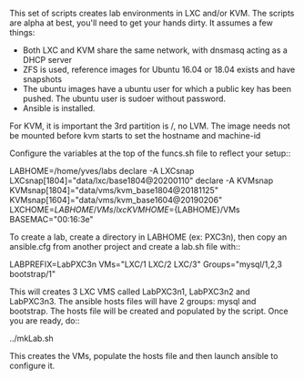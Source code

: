 This set of scripts creates lab environments in LXC and/or KVM. The scripts are alpha at best, you'll need to get your hands dirty.  It assumes a few things:

- Both LXC and KVM share the same network, with dnsmasq acting as a DHCP server
- ZFS is used, reference images for Ubuntu 16.04 or 18.04 exists and have snapshots
- The ubuntu images have a ubuntu user for which a public key has been pushed.  The ubuntu user is sudoer without password.
- Ansible is installed.

For KVM, it is important the 3rd partition is /, no LVM.  The image needs not be mounted before kvm starts to set the hostname and machine-id

Configure the variables at the top of the funcs.sh file to reflect your setup::

  LABHOME=/home/yves/labs
  declare -A LXCsnap
  LXCsnap[1804]="data/lxc/base1804@20200110"
  declare -A KVMsnap
  KVMsnap[1804]="data/vms/kvm_base1804@20181125"
  KVMsnap[1604]="data/vms/kvm_base1604@20190206"
  LXCHOME=${LABHOME}/VMs/lxc
  KVMHOME=${LABHOME}/VMs
  BASEMAC="00:16:3e"

To create a lab, create a directory in LABHOME (ex: PXC3n), then copy an ansible.cfg from another project and create a lab.sh file with::

  LABPREFIX=LabPXC3n
  VMs="LXC/1 LXC/2 LXC/3"
  Groups="mysql/1,2,3 bootstrap/1"

This will creates 3 LXC VMS called LabPXC3n1, LabPXC3n2 and LabPXC3n3. The ansible hosts files will have 2 groups: mysql and bootstrap.  The hosts file will be created and populated by the script.  Once you are ready, do::

  ../mkLab.sh 

This creates the VMs, populate the hosts file and then launch ansible to configure it. 

